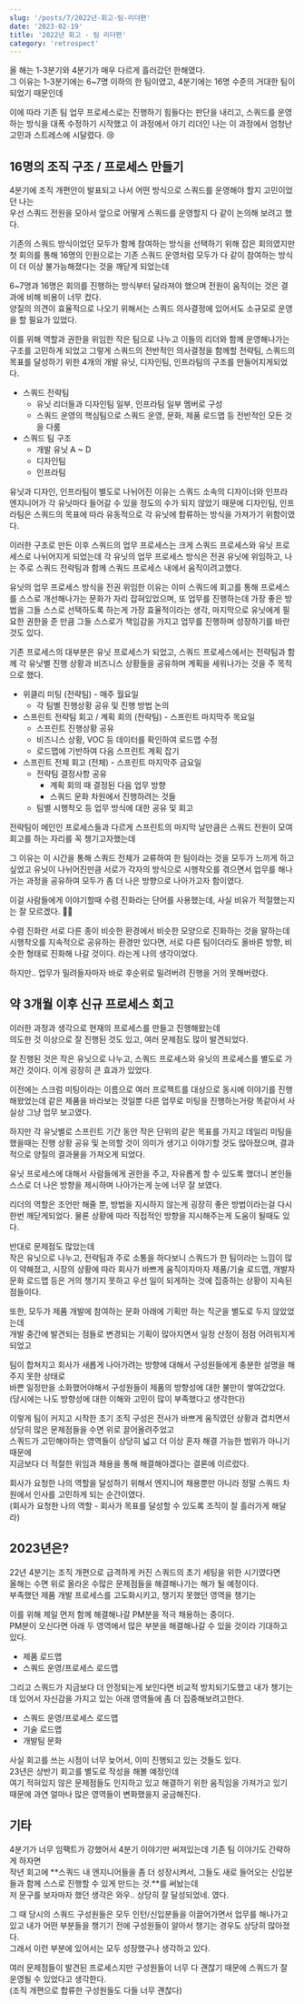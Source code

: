 ```yaml
---
slug: '/posts/7/2022년-회고-팀-리더편'
date: '2023-02-19'
title: '2022년 회고 - 팀 리더편'
category: 'retrospect'
---
```


올 해는 1-3분기와 4분기가 매우 다르게 흘러갔던 한해였다.  
그 이유는 1-3분기에는 6~7명 이하의 한 팀이였고, 4분기에는 16명 수준의 거대한 팀이되었기 때문인데

이에 따라 기존 팀 업무 프로세스로는 진행하기 힘들다는 판단을 내리고, 스쿼드를 운영하는 방식을 대폭 수정하기 시작했고
이 과정에서 아기 리더인 나는 이 과정에서 엄청난 고민과 스트레스에 시달렸다. 😢

## 16명의 조직 구조 / 프로세스 만들기

4분기에 조직 개편안이 발표되고 나서 어떤 방식으로 스쿼드를 운영해야 할지 고민이었던 나는  
우선 스쿼드 전원을 모아서 앞으로 어떻게 스쿼드를 운영할지 다 같이 논의해 보려고 했다.

기존의 스쿼드 방식이었던 모두가 함께 참여하는 방식을 선택하기 위해 잡은 회의였지만 첫 회의를 통해 16명의 인원으로는 기존 스쿼드 운영처럼 모두가 다 같이 참여하는 방식이 더 이상 불가능해졌다는 것을 깨닫게 되었는데

6~7명과 16명은 회의를 진행하는 방식부터 달라져야 했으며 전원이 움직이는 것은 결과에 비해 비용이 너무 컸다.  
양질의 의견이 효율적으로 나오기 위해서는 스쿼드 의사결정에 있어서도 소규모로 운영을 할 필요가 있었다.

이를 위해 역할과 권한을 위임한 작은 팀으로 나누고 이들의 리더와 함께 운영해나가는 구조를 고민하게 되었고 그렇게 스쿼드의 전반적인 의사결정을 함께할 전략팀, 스쿼드의 목표를 달성하기 위한 4개의 개발 유닛, 디자인팀, 인프라팀의 구조를 만들어지게되었다.

- 스쿼드 전략팀
  - 유닛 리더들과 디자인팀 일부, 인프라팀 일부 멤버로 구성
  - 스쿼드 운영의 핵심팀으로 스쿼드 운영, 문화, 제품 로드맵 등 전반적인 모든 것을 다룸
- 스쿼드 팀 구조
  - 개발 유닛 A ~ D
  - 디자인팀
  - 인프라팀

유닛과 디자인, 인프라팀이 별도로 나뉘어진 이유는 스쿼드 소속의 디자이너와 인프라 엔지니어가 각 유닛마다 들어갈 수 있을 정도의 수가 되지 않았기 때문에 디자인팀, 인프라팀은 스쿼드의 목표에 따라 유동적으로 각 유닛에 합류하는 방식을 가져가기 위함이였다.

이러한 구조로 만든 이후 스쿼드의 업무 프로세스는 크게 스쿼드 프로세스와 유닛 프로세스로 나뉘어지게 되었는데 각 유닛의 업무 프로세스 방식은 전권 유닛에 위임하고, 나는 주로 스쿼드 전략팀과 함께 스쿼드 프로세스 내에서 움직이려고했다.

유닛의 업무 프로세스 방식을 전권 위임한 이유는 이미 스쿼드에 회고를 통해 프로세스를 스스로 개선해나가는 문화가 자리 잡혀있었으며, 또 업무를 진행하는데 가장 좋은 방법을 그들 스스로 선택하도록 하는게 가장 효율적이라는 생각, 마지막으로 유닛에게 필요한 권한을 준 만큼 그들 스스로가 책임감을 가지고 업무를 진행하며 성장하기를 바란 것도 있다.

기존 프로세스의 대부분은 유닛 프로세스가 되었고, 스쿼드 프로세스에서는 전략팀과 함께 각 유닛별 진행 상황과 비즈니스 상황들을 공유하며 계획을 세워나가는 것을 주 목적으로 했다.

- 위클리 미팅 (전략팀) - 매주 월요일
  - 각 팀별 진행상황 공유 및 진행 방법 논의
- 스프린트 전략팀 회고 / 계획 회의 (전략팀) - 스프린트 마지막주 목요일
  - 스프린트 진행상황 공유
  - 비즈니스 상황, VOC 등 데이터를 확인하여 로드맵 수정
  - 로드맵에 기반하여 다음 스프린트 계획 잡기
- 스프린트 전체 회고 (전체) - 스프린트 마지막주 금요일
  - 전략팀 결정사항 공유
    - 계획 회의 때 결정된 다음 업무 방향
    - 스쿼드 문화 차원에서 진행하려는 것들
  - 팀별 시행착오 등 업무 방식에 대한 공유 및 회고

전략팀이 메인인 프로세스들과 다르게 스프린트의 마지막 날만큼은 스쿼드 전원이 모여 회고를 하는 자리를 꼭 챙기고자했는데

그 이유는 이 시간을 통해 스쿼드 전체가 교류하여 한 팀이라는 것을 모두가 느끼게 하고 싶었고
유닛이 나뉘어진만큼 서로가 각자의 방식으로 시행착오를 겪으면서 업무를 해나가는 과정을 공유하여 모두가 좀 더 나은 방향으로 나아가고자 함이였다.

이걸 사람들에게 이야기할때 수렴 진화라는 단어를 사용했는데, 사실 비유가 적절했는지는 잘 모르겠다. 🤔🤔

수렴 진화란 서로 다른 종이 비슷한 환경에서 비슷한 모양으로 진화하는 것을 말하는데
시행착오를 지속적으로 공유하는 환경만 있다면, 서로 다른 팀이더라도 올바른 방향, 비슷한 형태로 진화해 나갈 것이다. 라는게 나의 생각이었다.

하지만.. 업무가 밀려들자마자 바로 후순위로 밀려버려 진행을 거의 못해버렸다.

## 약 3개월 이후 신규 프로세스 회고

이러한 과정과 생각으로 현재의 프로세스를 만들고 진행해왔는데  
의도한 것 이상으로 잘 진행된 것도 있고, 여러 문제점도 많이 발견되었다.

잘 진행된 것은 작은 유닛으로 나누고, 스쿼드 프로세스와 유닛의 프로세스를 별도로 가져간 것이다. 이게 굉장히 큰 효과가 있었다.

이전에는 스크럼 미팅이라는 이름으로 여러 프로젝트를 대상으로 동시에 이야기를 진행해왔었는데 같은 제품을 바라보는 것일뿐 다른 업무로 미팅을 진행하는거랑 똑같아서 사실상 그냥 업무 보고였다.

하지만 각 유닛별로 스프린트 기간 동안 작은 단위의 같은 목표를 가지고 데일리 미팅을 했을때는 진행 상황 공유 및 논의할 것이 의미가 생기고 이야기할 것도 많아졌으며, 결과적으로 양질의 결과물을 가져오게 되었다.

유닛 프로세스에 대해서 사람들에게 권한을 주고, 자유롭게 할 수 있도록 했더니 본인들 스스로 더 나은 방향을 제시하며 나아가는게 눈에 너무 잘 보였다.

리더의 역할은 조언만 해줄 뿐, 방법을 지시하지 않는게 굉장히 좋은 방법이라는걸 다시 한번 깨닫게되었다. 물론 상황에 따라 직접적인 방향을 지시해주는게 도움이 될때도 있다.

반대로 문제점도 많았는데  
작은 유닛으로 나누고, 전략팀과 주로 소통을 하다보니 스쿼드가 한 팀이라는 느낌이 많이 약해졌고, 시장의 상황에 따라 회사가 바쁘게 움직이자마자 제품/기술 로드맵, 개발자 문화 로드맵 등은 거의 챙기지 못하고 우선 일이 되게하는 것에 집중하는 상황이 지속된 점들이다.

또한, 모두가 제품 개발에 참여하는 문화 아래에 기획만 하는 직군을 별도로 두지 않았었는데  
개발 중간에 발견되는 점들로 변경되는 기획이 많아지면서 일정 산정이 점점 어려워지게 되었고

팀이 합쳐지고 회사가 새롭게 나아가려는 방향에 대해서 구성원들에게 충분한 설명을 해주지 못한 상태로  
바쁜 일정만을 소화했어야해서 구성원들이 제품의 방향성에 대한 불만이 쌓여갔었다.  
(당시에는 나도 방향성에 대한 이해와 고민이 많이 부족했다고 생각한다)

이렇게 팀이 커지고 시작한 초기 조직 구성은 전사가 바쁘게 움직였던 상황과 겹치면서 상당히 많은 문제점들을 수면 위로 끌어올려주었고  
스쿼드가 고민해야하는 영역들이 상당히 넓고 더 이상 혼자 해결 가능한 범위가 아니기 때문에  
지금보다 더 적절한 위임과 채용을 통해 해결해야겠다는 결론에 이르렀다.

회사가 요청한 나의 역할을 달성하기 위해서 엔지니어 채용뿐만 아니라 정말 스쿼드 차원에서 인사를 고민하게 되는 순간이였다.  
(회사가 요청한 나의 역할 - 회사가 목표를 달성할 수 있도록 조직이 잘 흘러가게 해달라)

## 2023년은?

22년 4분기는 조직 개편으로 급격하게 커진 스쿼드의 초기 세팅을 위한 시기였다면  
올해는 수면 위로 올라온 수많은 문제점들을 해결해나가는 해가 될 예정이다.  
부족했던 제품 개발 프로세스를 고도화시키고, 챙기지 못했던 영역을 챙기는

이를 위해 제일 먼저 함께 해결해나갈 PM분을 적극 채용하는 중이다.  
PM분이 오신다면 아래 두 영역에서 많은 부분을 해결해나갈 수 있을 것이라 기대하고 있다.

- 제품 로드맵
- 스쿼드 운영/프로세스 로드맵

그리고 스쿼드가 지금보다 더 안정되는게 보인다면 비교적 방치되기도했고 내가 챙기는데 있어서 자신감을 가지고 있는 아래 영역들에 좀 더 집중해보려고한다.

- 스쿼드 운영/프로세스 로드맵
- 기술 로드맵
- 개발팀 문화

사실 회고를 쓰는 시점이 너무 늦어서, 이미 진행되고 있는 것들도 있다.  
23년은 상반기 회고를 별도로 작성을 해볼 예정인데  
여기 적혀있지 않은 문제점들도 인지하고 있고 해결하기 위한 움직임을 가져가고 있기 때문에 과연 얼마나 많은 영역들이 변화했을지 궁금해진다.

## 기타

4분기가 너무 임팩트가 강했어서 4분기 이야기만 써져있는데 기존 팀 이야기도 간략하게 하자면  
작년 회고에 **스쿼드 내 엔지니어들을 좀 더 성장시켜서, 그들도 새로 들어오는 신입분들과 함께 스스로 진행할 수 있게 만드는 것.**를 써놨는데  
저 문구를 보자마자 했던 생각은 와우.. 상당히 잘 달성되었네. 였다.

그 때 당시의 스쿼드 구성원들은 모두 인턴/신입분들을 이끌어가면서 업무를 해나가고 있고 내가 어떤 부분들을 챙기기 전에 구성원들이 알아서 챙기는 경우도 상당히 많아졌다.  
그래서 이런 부분에 있어서는 모두 성장했구나 생각하고 있다.

여러 문제점들이 발견된 프로세스지만 구성원들이 너무 다 괜찮기 때문에 스쿼드가 잘 운영될 수 있었다고 생각한다.  
(조직 개편으로 합류한 구성원들도 다들 너무 괜찮다)
